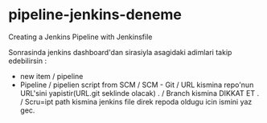 # pipeline-jenkins-deneme

Creating a Jenkins Pipeline with Jenkinsfile 

Sonrasinda jenkins dashboard'dan sirasiyla asagidaki adimlari takip edebilirsin : 

- new item / pipeline
- Pipeline / pipelien script from SCM / SCM - Git / URL kismina repo'nun URL'sini yapistir(URL.git seklinde olacak) . / Branch kismina DIKKAT ET . / Scru=ipt path kismina jenkins file direk repoda oldugu icin ismini yaz gec.
